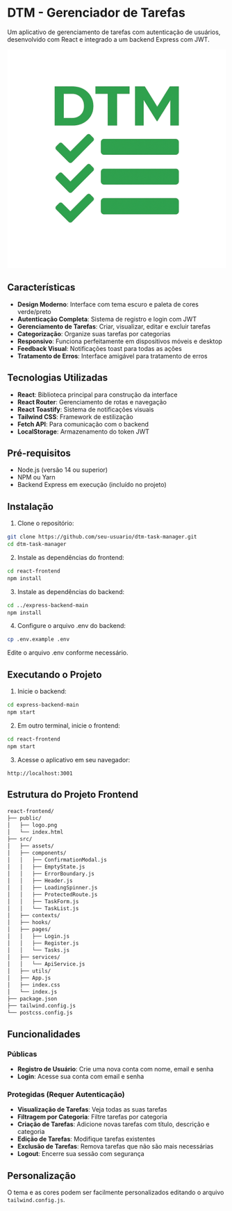 # DTM - Gerenciador de Tarefas

Um aplicativo de gerenciamento de tarefas com autenticação de usuários, desenvolvido com React e integrado a um backend Express com JWT.

![DTM Logo](/public/logo.png)

## Características

- **Design Moderno**: Interface com tema escuro e paleta de cores verde/preto
- **Autenticação Completa**: Sistema de registro e login com JWT
- **Gerenciamento de Tarefas**: Criar, visualizar, editar e excluir tarefas
- **Categorização**: Organize suas tarefas por categorias
- **Responsivo**: Funciona perfeitamente em dispositivos móveis e desktop
- **Feedback Visual**: Notificações toast para todas as ações
- **Tratamento de Erros**: Interface amigável para tratamento de erros

## Tecnologias Utilizadas

- **React**: Biblioteca principal para construção da interface
- **React Router**: Gerenciamento de rotas e navegação
- **React Toastify**: Sistema de notificações visuais
- **Tailwind CSS**: Framework de estilização
- **Fetch API**: Para comunicação com o backend
- **LocalStorage**: Armazenamento do token JWT

## Pré-requisitos

- Node.js (versão 14 ou superior)
- NPM ou Yarn
- Backend Express em execução (incluído no projeto)

## Instalação

1. Clone o repositório:
```bash
git clone https://github.com/seu-usuario/dtm-task-manager.git
cd dtm-task-manager
```

2. Instale as dependências do frontend:
```bash
cd react-frontend
npm install
```

3. Instale as dependências do backend:
```bash
cd ../express-backend-main
npm install
```

4. Configure o arquivo .env do backend:
```bash
cp .env.example .env
```
Edite o arquivo .env conforme necessário.

## Executando o Projeto

1. Inicie o backend:
```bash
cd express-backend-main
npm start
```

2. Em outro terminal, inicie o frontend:
```bash
cd react-frontend
npm start
```

3. Acesse o aplicativo em seu navegador:
```
http://localhost:3001
```

## Estrutura do Projeto Frontend

```
react-frontend/
├── public/
│   ├── logo.png
│   └── index.html
├── src/
│   ├── assets/
│   ├── components/
│   │   ├── ConfirmationModal.js
│   │   ├── EmptyState.js
│   │   ├── ErrorBoundary.js
│   │   ├── Header.js
│   │   ├── LoadingSpinner.js
│   │   ├── ProtectedRoute.js
│   │   ├── TaskForm.js
│   │   └── TaskList.js
│   ├── contexts/
│   ├── hooks/
│   ├── pages/
│   │   ├── Login.js
│   │   ├── Register.js
│   │   └── Tasks.js
│   ├── services/
│   │   └── ApiService.js
│   ├── utils/
│   ├── App.js
│   ├── index.css
│   └── index.js
├── package.json
├── tailwind.config.js
└── postcss.config.js
```

## Funcionalidades

### Públicas
- **Registro de Usuário**: Crie uma nova conta com nome, email e senha
- **Login**: Acesse sua conta com email e senha

### Protegidas (Requer Autenticação)
- **Visualização de Tarefas**: Veja todas as suas tarefas
- **Filtragem por Categoria**: Filtre tarefas por categoria
- **Criação de Tarefas**: Adicione novas tarefas com título, descrição e categoria
- **Edição de Tarefas**: Modifique tarefas existentes
- **Exclusão de Tarefas**: Remova tarefas que não são mais necessárias
- **Logout**: Encerre sua sessão com segurança

## Personalização

O tema e as cores podem ser facilmente personalizados editando o arquivo `tailwind.config.js`.

